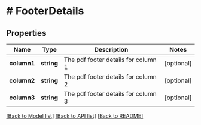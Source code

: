 # # FooterDetails

## Properties

Name | Type | Description | Notes
------------ | ------------- | ------------- | -------------
**column1** | **string** | The pdf footer details for column 1 | [optional]
**column2** | **string** | The pdf footer details for column 2 | [optional]
**column3** | **string** | The pdf footer details for column 3 | [optional]

[[Back to Model list]](../../README.md#models) [[Back to API list]](../../README.md#endpoints) [[Back to README]](../../README.md)
